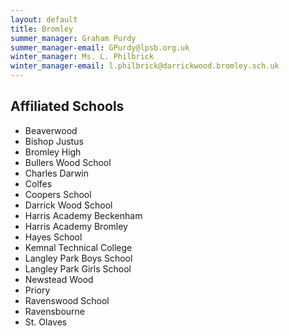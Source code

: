 ```yaml
---
layout: default
title: Bromley
summer_manager: Graham Purdy
summer_manager-email: GPurdy@lpsb.org.uk
winter_manager: Ms. L. Philbrick
winter_manager-email: l.philbrick@darrickwood.bromley.sch.uk
---
```


## Affiliated Schools

- Beaverwood
- Bishop Justus
- Bromley High
- Bullers Wood School
- Charles Darwin
- Colfes
- Coopers School
- Darrick Wood School
- Harris Academy Beckenham
- Harris Academy Bromley
- Hayes School
- Kemnal Technical College
- Langley Park Boys School
- Langley Park Girls School
- Newstead Wood
- Priory
- Ravenswood School
- Ravensbourne
- St. Olaves